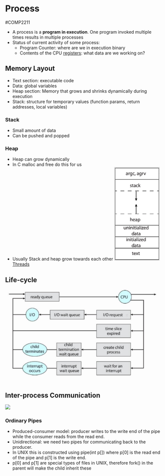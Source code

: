 # Process
#COMP2211
- A process is a **program in execution**. One program invoked multiple times results in multiple processes
- Status of current activity of some process:
	- Program Counter: where are we in execution binary
	- Contents of the CPU [registers](../Hardware/Registers.md): what data are we working on?
## Memory Layout
- Text section: executable code
- Data: global variables
- Heap section: Memory that grows and shrinks dynamically during execution
- Stack: structure for temporary values (function params, return addresses, local variables)
### Stack
- Small amount of data
- Can be pushed and popped
### Heap
- Heap can grow dynamically
- In C malloc and free do this for us
- Usually Stack and heap grow towards each other
![](Images/Stack_vs_Heap.png)
[Threads](Threads.md)
## Life-cycle
![](Images/Queuing_Diagram.png)
## Inter-process Communication
![](interprocess-comminication.png)
### Ordinary Pipes
- Produced-consumer model: producer writes to the write end of the pipe while the
consumer reads from the read end.
- Unidirectional: we need two pipes for communicating back to the producer.
- In UNIX this is constructed using pipe(int p[]) where p[0] is the read end of the pipe and p[1] is the write end.
- p[0] and p[1] are special types of files in UNIX, therefore fork() in the parent will make the child inherit these